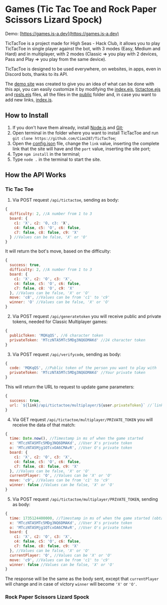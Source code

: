 # Games (Tic Tac Toe and Rock Paper Scissors Lizard Spock)

Demo: [https://games.is-a.dev](https://games.is-a.dev)

TicTacToe is a project made for High Seas - Hack Club, it allows you to play TicTacToe in single player against the bot, with 3 modes (Easy, Medium and Hard) and in multiplayer, with 2 modes (Classic => you play with 2 devices, Pass and Play => you play from the same device).

TicTacToe is designed to be used everywhere, on websites, in apps, even in Discord bots, thanks to its API.

The [demo site](https://games.is-a.dev) was created to give you an idea of ​​what can be done with this api, you can easily customize it by modifying the [index.ejs](https://github.com/Ciao287/Games/blob/main/index.ejs), [tictactoe.ejs](https://github.com/Ciao287/Games/blob/main/tictactoe.ejs) and [rpsls.ejs](https://github.com/Ciao287/Games/blob/main/rpsls.ejs) files, all the files in the [public](https://github.com/Ciao287/Games/tree/main/public) folder and, in case you want to add new links, [index.js](https://github.com/Ciao287/Games/blob/main/index.js).

## How to Install

1) If you don't have them already, install [Node.js](https://nodejs.org/en/download/package-manager/current) and [Git](https://git-scm.com/downloads);
2) Open terminal in the folder where you want to install TicTacToe and run `git clone https://github.com/Ciao287/TicTacToe`;
3) Open the [config.json](https://github.com/Ciao287/Games/blob/main/config.json) file, change the `link` value, inserting the complete link that the site will have and the `port` value, inserting the site port;
4) Type `npm install` in the terminal;
5) Type `node .` in the terminal to start the site.

## How the API Works
### Tic Tac Toe

1) Via POST request `/api/tictactoe`, sending as body:
```js
{
  difficulty: 2, //A number from 1 to 3
  board: {
    c1: 'X', c2: 'O, c3: 'X',
    c4: false, c5: 'O', c6: false,
    c7: false, c8: false, c9: 'X'
  } //Values ​​can be false, 'X' or 'O'
}
```
It will return the bot's move, based on the difficulty:
```js
{
  success: true,
  difficulty: 2, //A number from 1 to 3
  board: {
    c1: 'X', c2: 'O', c3: 'X',
    c4: false, c5: 'O', c6: false,
    c7: false, c8: 'O', c9: 'X'
  }, //Values ​​can be false, 'X' or 'O'
  move: 'c8', //Values ​​can be from 'c1' to 'c9'
  winner: 'O' //Values ​​can be false, 'X' or 'O'
}
```
2) Via POST request `/api/generatetoken` you will receive public and private tokens, needed for Classic Multiplayer games:
```js
{
  publicToken: 'MQKqQS', //6 character token
  privateToken: 'MTczNTA5MTc5MDg3NQ6DMAKd' //24 character token
}
```
3) Via POST request `/api/verifycode`, sending as body:
```js
{
  code: 'MQKqQS', //Public token of the person you want to play with
  privateToken: 'MTczNTA5MTc5MDg3NQ6DMAKd' //Your private token
}
```
This will return the URL to request to update game parameters:
```js
{
  success: true,
  url: `${link}/api/tictactoe/multiplayer/${user.privateToken}` //`link` is taken from config.json => (https://github.com/Ciao287/TicTacToe/blob/main/config.json), while `user.privateToken` is the private token of the user you want to play with
}
```
4) Via GET request `/api/tictactoe/multiplayer/PRIVATE_TOKEN` you will receive the data of that match:
```js
{
  time: Date.now(), //Timestamp in ms of when the game started
  x: 'MTczNTA5MTc5MDg3NQ6DMAKd', //User X's private token
  o: 'MTczNTA5Mjg1OTcxOA6CMAvR', //User O's private token
  board: {
    c1: 'X', c2: 'O', c3: 'X',
    c4: false, c5: 'O', c6: false,
    c7: false, c8: false, c9: 'X'
  }, //Values ​​can be false, 'X' or 'O'
  currentPlayer: 'O', //Values ​​can be 'X' or 'O'
  move: 'c9', //Values ​​can be from 'c1' to 'c9'
  winner: false //Values ​​can be false, 'X' or 'O'
}
```
5) Via POST request `/api/tictactoe/multiplayer/PRIVATE_TOKEN`, sending as body:
```js
{
  time: 1735124400000, //Timestamp in ms of when the game started (obtained from GET request on `/api/tictactoe/multiplayer/PRIVATE_TOKEN`)
  x: 'MTczNTA5MTc5MDg3NQ6DMAKd', //User X's private token
  o: 'MTczNTA5Mjg1OTcxOA6CMAvR', //User O's private token
  board: {
    c1: 'X', c2: 'O', c3: 'X',
    c4: false, c5: 'O', c6: false,
    c7: false, c8: false, c9: 'X'
  }, //Values ​​can be false, 'X' or 'O'
  currentPlayer: 'O', //Values ​​can be 'X' or 'O'
  move: 'c9', //Values ​​can be from 'c1' to 'c9'
  winner: false //Values ​​can be false, 'X' or 'O'
}
```
The response will be the same as the body sent, except that `currentPlayer` will change and in case of victory `winner` will become `'X'` or `'O'`.

### Rock Paper Scissors Lizard Spock

